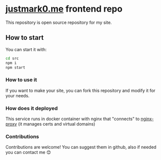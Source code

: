 # [justmark0.me](https://justmark0.me) frontend repo

This repository is open source repository for my site.

## How to start

You can start it with:
```bash
cd src
npm i
npm start
```

### How to use it
If you want to make your site, you can fork this repository and modify it for your needs. 

### How does it deployed
This service runs in docker container with nginx that "connects" to [nginx-proxy](https://github.com/nginx-proxy/nginx-proxy) (it manages certs and virtual domains)

### Contributions
Contributions are welcome! You can suggest them in github, also if needed you can contact me 😊
